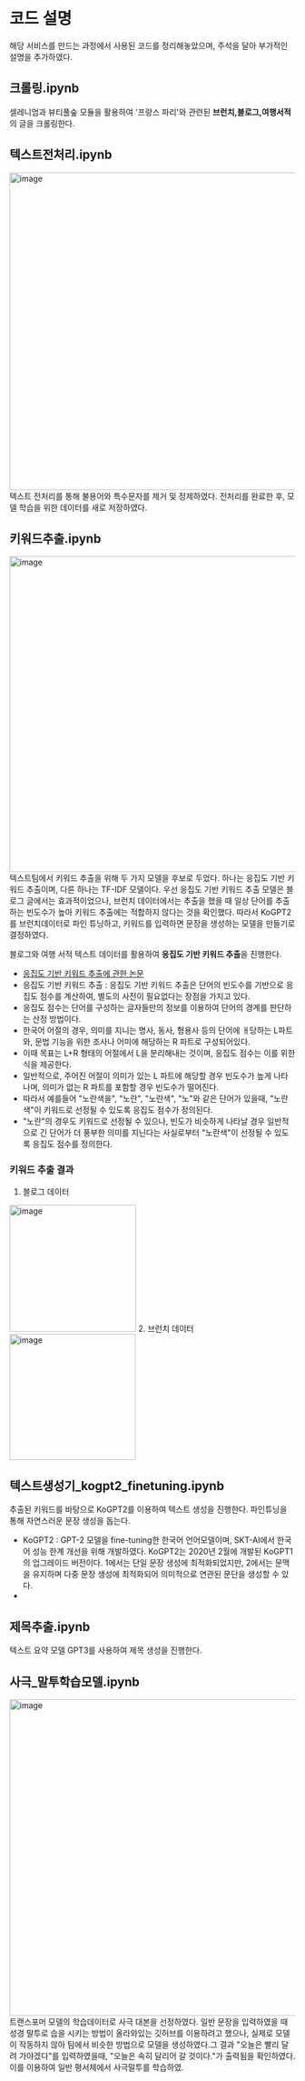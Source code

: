 # 코드 설명
해당 서비스를 만드는 과정에서 사용된 코드를 정리해놓았으며, 주석을 달아 부가적인 설명을 추가하였다.

## 크롤링.ipynb
셀레니엄과 뷰티풀숲 모듈을 활용하여 '프랑스 파리'와 관련된 **브런치,블로그,여행서적**의 글을 크롤링한다.

## 텍스트전처리.ipynb
<img width="559" alt="image" src="https://user-images.githubusercontent.com/88447983/189596294-51936ee9-be86-4f2f-842d-f895fdb9654c.png">
텍스트 전처리를 통해 불용어와 특수문자를 제거 및 정제하였다. 전처리를 완료한 후, 모델 학습을 위한 데이터를 새로 저장하였다.

## 키워드추출.ipynb
<img width="556" alt="image" src="https://user-images.githubusercontent.com/88447983/189601095-1ecf814c-159c-427c-bcee-8fcc34d5aec4.png">
텍스트팀에서 키워드 추출을 위해 두 가지 모델을 후보로 두었다. 하나는 응집도 기반 키워드 추출이며, 다른 하나는 TF-IDF 모델이다. 우선 응집도 기반 키워드 추출 모델은 블로그 글에서는 효과적이었으나, 브런치 데이터에서는 추출을 했을 때 일상 단어를 추출하는 빈도수가 높아 키워드 추출에는 적합하지 않다는 것을 확인했다. 따라서 KoGPT2를 브런치데이터로 파인 튜닝하고, 키워드를 입력하면 문장을 생성하는 모델을 만들기로 결정하였다.

블로그와 여행 서적 텍스트 데이터를 활용하여 **응집도 기반 키워드 추출**을 진행한다.
- [응집도 기반 키워드 추출에 관한 논문](https://s3.us-west-2.amazonaws.com/secure.notion-static.com/69086f34-0f11-45eb-bdca-d9604aaf810c/%EC%9D%91%EC%A7%91%EB%8F%84_%EA%B8%B0%EB%B0%98_%ED%82%A4%EC%9B%8C%EB%93%9C_%EC%B6%94%EC%B6%9C.pdf?X-Amz-Algorithm=AWS4-HMAC-SHA256&X-Amz-Content-Sha256=UNSIGNED-PAYLOAD&X-Amz-Credential=AKIAT73L2G45EIPT3X45%2F20220912%2Fus-west-2%2Fs3%2Faws4_request&X-Amz-Date=20220912T065423Z&X-Amz-Expires=86400&X-Amz-Signature=941bf0545a79e89edcc780c7ea7595fcd2d98850b693b545fe52ba3f1fd12b86&X-Amz-SignedHeaders=host&response-content-disposition=filename%20%3D%22%25EC%259D%2591%25EC%25A7%2591%25EB%258F%2584%2520%25EA%25B8%25B0%25EB%25B0%2598%2520%25ED%2582%25A4%25EC%259B%258C%25EB%2593%259C%2520%25EC%25B6%2594%25EC%25B6%259C.pdf%22&x-id=GetObject)
- 응집도 기반 키워드 추출 : 응집도 기반 키워드 추출은 단어의 빈도수를 기반으로 응집도 점수를 계산하여, 별도의 사전이 필요없다는 장점을 가지고 있다.  
- 응집도 점수는 단어를 구성하는 글자들만의 정보를 이용하여 단어의 경계를 판단하는 산정 방법이다.   
- 한국어 어절의 경우, 의미를 지니는 명사, 동사, 형용사 등의 단어에 ㅐ당하는 L파트와, 문법 기능을 위한 조사나 어미에 해당하는 R 파트로 구성되어있다.
- 이때 목표는 L+R 형태의 어절에서 L을 분리해내는 것이며, 응집도 점수는 이를 위한 식을 제공한다. 
- 일반적으로, 주어진 어절이 의미가 있는 L 파트에 해당할 경우 빈도수가 높게 나타나며, 의미가 없는 R 파트를 포함할 경우 빈도수가 떨어진다.
- 따라서 예를들어 "노란색을", "노란", "노란색", "노"와 같은 단어가 있을때, "노란색"이 키워드로 선정될 수 있도록 응집도 점수가 정의된다.
- "노란"의 경우도 키워드로 선정될 수 있으나, 빈도가 비슷하게 나타날 경우 일반적으로 긴 단어가 더 풍부한 의미를 지닌다는 사실로부터 "노란색"이 선정될 수 있도록 응집도 점수를 정의한다.

### 키워드 추출 결과
1. 블로그 데이터
<img width="223" alt="image" src="https://user-images.githubusercontent.com/88447983/189603970-dd490eb9-e485-4801-afa3-9315b21f0ed3.png">
2. 브런치 데이터
<img width="222" alt="image" src="https://user-images.githubusercontent.com/88447983/189604093-05ca12d6-3578-437d-854d-cc40a15ee6c5.png">


## 텍스트생성기_kogpt2_finetuning.ipynb
추출된 키워드를 바탕으로 KoGPT2를 이용하여 텍스트 생성을 진행한다. 파인튜닝을 통해 자연스러운 문장 생성을 돕는다.
- KoGPT2 : GPT-2 모델을 fine-tuning한 한국어 언어모델이며, SKT-AI에서 한국어 성능 한계 개선을 위해 개발하였다. KoGPT2는 2020년 2월에 개발된 KoGPT1의 업그레이드 버전이다. 1에서는 단일 문장 생성에 최적화되었지만, 2에서는 문맥을 유지하며 다중 문장 생성에 최적화되어 의미적으로 연관된 문단을 생성할 수 있다. 
- 

## 제목추출.ipynb
텍스트 요약 모델 GPT3를 사용하여 제목 생성을 진행한다.

## 사극_말투학습모델.ipynb
<img width="557" alt="image" src="https://user-images.githubusercontent.com/88447983/189596591-6219c2a3-81ea-4fa2-b7ba-ee0f1e28217c.png">
트랜스포머 모델의 학습데이터로 사극 대본을 선정하였다. 일반 문장을 입력하였을 때 성경 말투로 습을 시키는 방법이 올라와있는 깃허브를 이용하려고 했으나, 실제로 모델이 작동하지 않아 팀에서 비슷한 방법으로 모델을 생성하였다.그 결과 "오늘은 빨리 달려 가야겠다"를 입력하였을때, "오늘은 속히 달리어 갈 것이다."가 출력됨을 확인하였다. 이를 이용하여 일반 평서체에서 사극말투를 학습하였.
